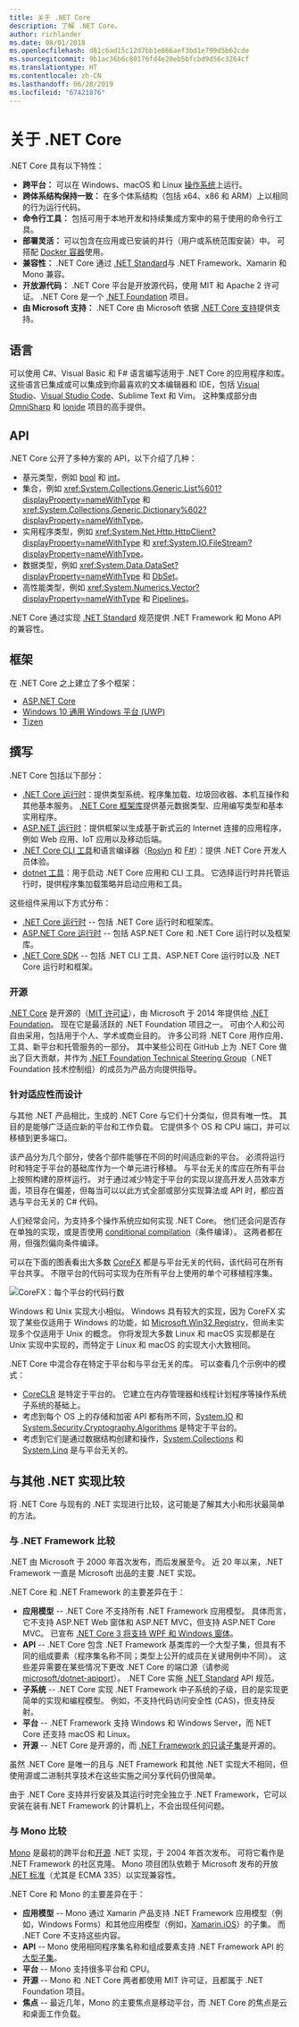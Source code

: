 ```yaml
---
title: 关于 .NET Core
description: 了解 .NET Core。
author: richlander
ms.date: 08/01/2018
ms.openlocfilehash: d81c6ad15c12d7bb1e866aef3bd1e799d5b62cde
ms.sourcegitcommit: 9b1ac36b6c80176fd4e20eb5bfcbd9d56c3264cf
ms.translationtype: HT
ms.contentlocale: zh-CN
ms.lasthandoff: 06/28/2019
ms.locfileid: "67421876"
---
```

# <a name="about-net-core"></a>关于 .NET Core

.NET Core 具有以下特性：

- **跨平台：** 可以在 Windows、macOS 和 Linux [操作系统](https://github.com/dotnet/core/blob/master/os-lifecycle-policy.md)上运行。
- **跨体系结构保持一致：** 在多个体系结构（包括 x64、x86 和 ARM）上以相同的行为运行代码。
- **命令行工具：** 包括可用于本地开发和持续集成方案中的易于使用的命令行工具。
- **部署灵活：** 可以包含在应用或已安装的并行（用户或系统范围安装）中。 可搭配 [Docker 容器](docker/index.md)使用。
- **兼容性：** .NET Core 通过 [.NET Standard](../standard/net-standard.md)与 .NET Framework、Xamarin 和 Mono 兼容。
- **开放源代码：** .NET Core 平台是开放源代码，使用 MIT 和 Apache 2 许可证。 .NET Core 是一个 [.NET Foundation](https://dotnetfoundation.org/) 项目。
- **由 Microsoft 支持：** .NET Core 由 Microsoft 依据 [.NET Core 支持](https://www.microsoft.com/net/core/support/)提供支持。

## <a name="languages"></a>语言

可以使用 C#、Visual Basic 和 F# 语言编写适用于 .NET Core 的应用程序和库。 这些语言已集成或可以集成到你最喜欢的文本编辑器和 IDE，包括 [Visual Studio](https://visualstudio.microsoft.com/vs/?utm_medium=microsoft&utm_source=docs.microsoft.com&utm_campaign=inline+link)、[Visual Studio Code](https://marketplace.visualstudio.com/items?itemName=ms-vscode.csharp)、Sublime Text 和 Vim。 这种集成部分由 [OmniSharp](https://www.omnisharp.net/) 和 [Ionide](http://ionide.io) 项目的高手提供。

## <a name="apis"></a>API

.NET Core 公开了多种方案的 API，以下介绍了几种：

- 基元类型，例如 [bool](../csharp/language-reference/keywords/bool.md) 和 [int](../csharp/language-reference/builtin-types/integral-numeric-types.md)。
- 集合，例如 <xref:System.Collections.Generic.List%601?displayProperty=nameWithType> 和 <xref:System.Collections.Generic.Dictionary%602?displayProperty=nameWithType>。
- 实用程序类型，例如 <xref:System.Net.Http.HttpClient?displayProperty=nameWithType> 和 <xref:System.IO.FileStream?displayProperty=nameWithType>。
- 数据类型，例如 <xref:System.Data.DataSet?displayProperty=nameWithType> 和 [DbSet](https://www.nuget.org/packages/Microsoft.EntityFrameworkCore/)。
- 高性能类型，例如 <xref:System.Numerics.Vector?displayProperty=nameWithType> 和 [Pipelines](https://devblogs.microsoft.com/dotnet/system-io-pipelines-high-performance-io-in-net/)。

.NET Core 通过实现 [.NET Standard](../standard/net-standard.md) 规范提供 .NET Framework 和 Mono API 的兼容性。

## <a name="frameworks"></a>框架

在 .NET Core 之上建立了多个框架：

- [ASP.NET Core](/aspnet/core/)
- [Windows 10 通用 Windows 平台 (UWP)](https://developer.microsoft.com/windows)
- [Tizen](https://developer.tizen.org/development/training/.net-application)

## <a name="composition"></a>撰写

.NET Core 包括以下部分：

- [.NET Core 运行时](https://github.com/dotnet/coreclr)：提供类型系统、程序集加载、垃圾回收器、本机互操作和其他基本服务。 [.NET Core 框架库](https://github.com/dotnet/corefx)提供基元数据类型、应用编写类型和基本实用程序。
- [ASP.NET 运行时](https://github.com/aspnet/home)：提供框架以生成基于新式云的 Internet 连接的应用程序，例如 Web 应用、IoT 应用以及移动后端。
- [.NET Core CLI 工具](https://github.com/dotnet/cli)和语言编译器（[Roslyn](https://github.com/dotnet/roslyn) 和 [F#](https://github.com/microsoft/visualfsharp)）：提供 .NET Core 开发人员体验。
- [dotnet 工具](https://github.com/dotnet/core-setup)：用于启动 .NET Core 应用和 CLI 工具。 它选择运行时并托管运行时，提供程序集加载策略并启动应用和工具。

这些组件采用以下方式分布：

- [.NET Core 运行时](https://www.microsoft.com/net/download/dotnet-core/2.1) -- 包括 .NET Core 运行时和框架库。
- [ASP.NET Core 运行时](https://www.microsoft.com/net/download/dotnet-core/2.1) -- 包括 ASP.NET Core 和 .NET Core 运行时以及框架库。
- [.NET Core SDK](https://www.microsoft.com/net/download/dotnet-core/2.1) -- 包括 .NET CLI 工具、ASP.NET Core 运行时以及 .NET Core 运行时和框架。

### <a name="open-source"></a>开源

[.NET Core](https://github.com/dotnet/core) 是开源的（[MIT 许可证](https://github.com/dotnet/core/blob/master/LICENSE.TXT)），由 Microsoft 于 2014 年提供给 [.NET Foundation](https://dotnetfoundation.org)。 现在它是最活跃的 .NET Foundation 项目之一。 可由个人和公司自由采用，包括用于个人、学术或商业目的。 许多公司将 .NET Core 用作应用、工具、新平台和托管服务的一部分。 其中某些公司在 GitHub 上为 .NET Core 做出了巨大贡献，并作为 [.NET Foundation Technical Steering Group](https://dotnetfoundation.org/blog/tsg-welcome)（.NET Foundation 技术控制组）的成员为产品方向提供指导。

### <a name="designed-for-adaptability"></a>针对适应性而设计

与其他 .NET 产品相比，生成的 .NET Core 与它们十分类似，但具有唯一性。 其目的是能够广泛适应新的平台和工作负载。 它提供多个 OS 和 CPU 端口，并可以移植到更多端口。

该产品分为几个部分，使各个部件能够在不同的时间适应新的平台。 必须将运行时和特定于平台的基础库作为一个单元进行移植。 与平台无关的库应在所有平台上按照构建的原样运行。 对于通过减少特定于平台的实现以提高开发人员效率方面，项目存在偏差，但每当可以以此方式全部或部分实现算法或 API 时，都应首选与平台无关的 C# 代码。

人们经常会问，为支持多个操作系统应如何实现 .NET Core。 他们还会问是否存在单独的实现，或是否使用 [conditional compilation](https://en.wikipedia.org/wiki/Conditional_compilation)（条件编译）。 这两者都在用，但强烈偏向条件编译。

可以在下面的图表看出大多数 [CoreFX](https://github.com/dotnet/corefx) 都是与平台无关的代码，该代码可在所有平台共享。 不限平台的代码可实现为在所有平台上使用的单个可移植程序集。

![CoreFX：每个平台的代码行数](../images/corefx-platforms-loc.png)

Windows 和 Unix 实现大小相似。 Windows 具有较大的实现，因为 CoreFX 实现了某些仅适用于 Windows 的功能，如 [Microsoft.Win32.Registry](https://github.com/dotnet/corefx/tree/master/src/Microsoft.Win32.Registry)，但尚未实现多个仅适用于 Unix 的概念。 你将发现大多数 Linux 和 macOS 实现都是在 Unix 实现中实现的，而特定于 Linux 和 macOS 的实现大小大致相同。

.NET Core 中混合存在特定于平台和与平台无关的库。 可以查看几个示例中的模式：

- [CoreCLR](https://github.com/dotnet/coreclr) 是特定于平台的。 它建立在内存管理器和线程计划程序等操作系统子系统的基础上。
- 考虑到每个 OS 上的存储和加密 API 都有所不同，[System.IO](https://github.com/dotnet/corefx/tree/master/src/System.IO) 和 [System.Security.Cryptography.Algorithms](https://github.com/dotnet/corefx/tree/master/src/System.Security.Cryptography.Algorithms) 是特定于平台的。
- 考虑到它们是通过数据结构创建和操作，[System.Collections](https://github.com/dotnet/corefx/tree/master/src/System.Collections) 和 [System.Linq](https://github.com/dotnet/corefx/tree/master/src/System.Linq) 是与平台无关的。

## <a name="comparisons-to-other-net-implementations"></a>与其他 .NET 实现比较

将 .NET Core 与现有的 .NET 实现进行比较，这可能是了解其大小和形状最简单的方法。

### <a name="comparison-with-net-framework"></a>与 .NET Framework 比较

.NET 由 Microsoft 于 2000 年首次发布，而后发展至今。 近 20 年以来，.NET Framework 一直是 Microsoft 出品的主要 .NET 实现。

.NET Core 和 .NET Framework 的主要差异在于：

- **应用模型** -- .NET Core 不支持所有 .NET Framework 应用模型。 具体而言，它不支持 ASP.NET Web 窗体和 ASP.NET MVC，但支持 ASP.NET Core MVC。 已宣布 [.NET Core 3 将支持 WPF 和 Windows 窗体](https://devblogs.microsoft.com/dotnet/net-core-3-and-support-for-windows-desktop-applications/)。
- **API** -- .NET Core 包含 .NET Framework 基类库的一个大型子集，但具有不同的组成要素（程序集名称不同；类型上公开的成员在关键用例中不同）。 这些差异需要在某些情况下更改 .NET Core 的端口源（请参阅 [microsoft/dotnet-apiport](https://github.com/microsoft/dotnet-apiport)）。 .NET Core 实施 [.NET Standard](../standard/net-standard.md) API 规范。
- **子系统** -- .NET Core 实现 .NET Framework 中子系统的子级，目的是实现更简单的实现和编程模型。 例如，不支持代码访问安全性 (CAS)，但支持反射。
- **平台** -- .NET Framework 支持 Windows 和 Windows Server，而 NET Core 还支持 macOS 和 Linux。
- **开源** -- .NET Core 是开源的，而 [.NET Framework 的只读子集](https://github.com/microsoft/referencesource)是开源的。

虽然 .NET Core 是唯一的且与 .NET Framework 和其他 .NET 实现大不相同，但使用源或二进制共享技术在这些实施之间分享代码仍很简单。

由于 .NET Core 支持并行安装及其运行时完全独立于 .NET Framework，它可以安装在装有.NET Framework 的计算机上，不会出现任何问题。

### <a name="comparison-with-mono"></a>与 Mono 比较

[Mono](https://www.mono-project.com/) 是最初的跨平台和[开源](https://github.com/mono/mono) .NET 实现，于 2004 年首次发布。 可将它看作是 .NET Framework 的社区克隆。 Mono 项目团队依赖于 Microsoft 发布的开放 [.NET 标准](https://github.com/dotnet/coreclr/blob/master/Documentation/project-docs/dotnet-standards.md)（尤其是 ECMA 335）以实现兼容性。

.NET Core 和 Mono 的主要差异在于：

- **应用模型** -- Mono 通过 Xamarin 产品支持 .NET Framework 应用模型（例如，Windows Forms）和其他应用模型（例如，[Xamarin.iOS](https://www.xamarin.com/platform)）的子集。 而 .NET Core 不支持这些内容。
- **API** -- Mono 使用相同程序集名称和组成要素支持 .NET Framework API 的 [大型子集](http://docs.go-mono.com/?link=root%3a%2fclasslib)。
- **平台** -- Mono 支持很多平台和 CPU。
- **开源** -- Mono 和 .NET Core 两者都使用 MIT 许可证，且都属于 .NET Foundation 项目。
- **焦点** -- 最近几年，Mono 的主要焦点是移动平台，而 .NET Core 的焦点是云和桌面工作负载。

